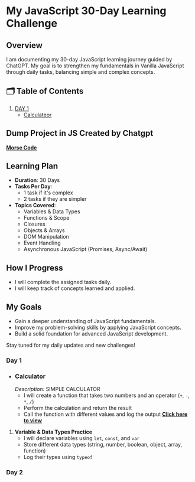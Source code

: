 # My JavaScript 30-Day Learning Challenge

## Overview
I am documenting my 30-day JavaScript learning journey guided by ChatGPT. My goal is to strengthen my fundamentals in Vanilla JavaScript through daily tasks, balancing simple and complex concepts.


## 🗂️ Table of Contents
1. [DAY 1](#day-1)
   + [Calculateor](#calculator)

## Dump Project in JS Created by Chatgpt
  **[Morse Code](https://github.com/johnbhd/1ST-YEAR-BSIT-PROJECT/tree/sorting-algorithms-visualizer)**

## Learning Plan
- **Duration**: 30 Days
- **Tasks Per Day**:
  - 1 task if it's complex
  - 2 tasks if they are simpler
- **Topics Covered**:
  - Variables & Data Types
  - Functions & Scope
  - Closures
  - Objects & Arrays
  - DOM Manipulation
  - Event Handling
  - Asynchronous JavaScript (Promises, Async/Await)

## How I Progress
- I will complete the assigned tasks daily.
- I will keep track of concepts learned and applied.

## My Goals
- Gain a deeper understanding of JavaScript fundamentals.
- Improve my problem-solving skills by applying JavaScript concepts.
- Build a solid foundation for advanced JavaScript development.

Stay tuned for my daily updates and new challenges!

### **Day 1**

- ### **Calculator**
  _Description:_ SIMPLE CALCULATOR 
   - I will create a function that takes two numbers and an operator (`+`, `-`, `*`, `/`)
   - Perform the calculation and return the result
   - Call the function with different values and log the output
  **[Click here to view](https://github.com/johnbhd/1ST-YEAR-BSIT-PROJECT/tree/sorting-algorithms-visualizer)**

1. **Variable & Data Types Practice**
   - I will declare variables using `let`, `const`, and `var`
   - Store different data types (string, number, boolean, object, array, function)
   - Log their types using `typeof`


### **Day 2**